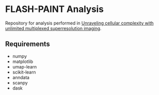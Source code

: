 # FLASH-PAINT Analysis
Repository for analysis performed in [Unraveling cellular complexity with unlimited multiplexed superresolution imaging](https://www.biorxiv.org/content/10.1101/2023.05.17.541061v1).

## Requirements

* numpy
* matplotlib
* umap-learn
* scikit-learn
* anndata
* scanpy
* dask
